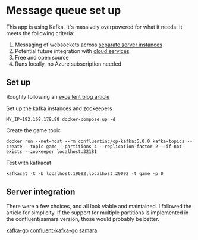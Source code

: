 # Message queue set up

This app is using Kafka. It's massively overpowered for what it needs. It meets the following criteria:

1. Messaging of websockets across [separate server instances](https://hackernoon.com/scaling-websockets-9a31497af051)
1. Potential future integration with [cloud services](https://www.confluent.io/azure/?utm_medium=sem&utm_source=google&utm_campaign=ch.sem_br.nonbrand_tp.prs_tgt.kafka_mt.mbm_rgn.emea_lng.eng_dv.all&utm_term=%2Bkafka%20%2Bazure&creative=&device=c&placement=&gclid=Cj0KCQjwhIP6BRCMARIsALu9Lfn6lehMziNavfOl5oKas05QbLm1Xkz-oJyvDjPseiI2as18cmczm_0aAtFeEALw_wcB)
1. Free and open source
1. Runs locally, no Azure subscription needed

## Set up

Roughly following an [excellent blog article](https://medium.com/@yusufs/getting-started-with-kafka-in-golang-14ccab5fa26)

Set up the kafka instances and zookeepers

`MY_IP=192.168.178.98 docker-compose up -d`

Create the game topic

`docker run --net=host --rm confluentinc/cp-kafka:5.0.0 kafka-topics --create --topic game --partitions 4 --replication-factor 2 --if-not-exists --zookeeper localhost:32181`

Test with kafkacat

`kafkacat -C -b localhost:19092,localhost:29092 -t game -p 0`

## Server integration

There were a few choices, and all look viable and maintained. I followed the article for simplicity. If the support for multiple partitions is implemented in the confluent/samara version, those would probably be better.

[kafka-go](https://godoc.org/github.com/segmentio/kafka-go)
[confluent-kafka-go](https://github.com/confluentinc/confluent-kafka-go)
[samara](https://github.com/Shopify/sarama)
